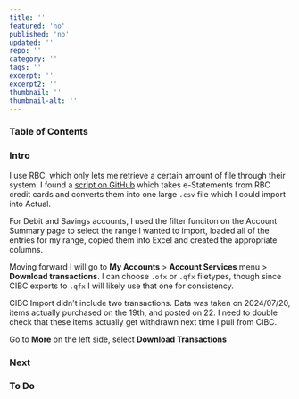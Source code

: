 ```yaml
---
title: ''
featured: 'no'
published: 'no'
updated: ''
repo: ''
category: ''
tags: ''
excerpt: ''
excerpt2: ''
thumbnail: ''
thumbnail-alt: ''
---
```


### Table of Contents

### Intro

I use RBC, which only lets me retrieve a certain amount of file through their system. I found a [script on GitHub](https://github.com/mindcruzer/rbc-statement-to-csv) which takes e-Statements from RBC credit cards and converts them into one large `.csv` file which I could import into Actual.

For Debit and Savings accounts, I used the filter funciton on the Account Summary page to select the range I wanted to import, loaded all of the entries for my range, copied them into Excel and created the appropriate columns.

Moving forward I will go to **My Accounts** > **Account Services** menu > **Download transactions**. I can choose `.ofx` or `.qfx` filetypes, though since CIBC exports to `.qfx` I will likely use that one for consistency.

CIBC Import didn't include two transactions. Data was taken on 2024/07/20, items actually purchased on the 19th, and posted on 22. I need to double check that these items actually get withdrawn next time I pull from CIBC.

Go to **More** on the left side, select **Download Transactions**

### Next



### To Do





